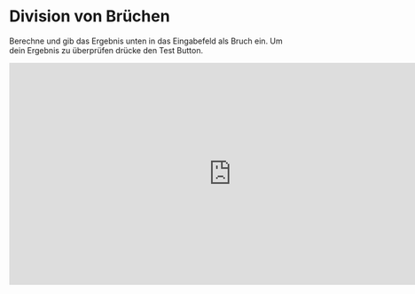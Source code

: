 # Division von Brüchen
Berechne und gib das Ergebnis unten in das Eingabefeld als Bruch ein. Um dein Ergebnis zu überprüfen drücke den Test Button.

<iframe scrolling="no" title="" src="https://www.geogebra.org/material/iframe/id/dMCZ2Z76/width/800/height/400/border/888888/smb/false/stb/false/stbh/false/ai/false/asb/false/sri/false/rc/false/ld/false/sdz/false/ctl/false" width="800px" height="400px" style="border:0px;"> </iframe>